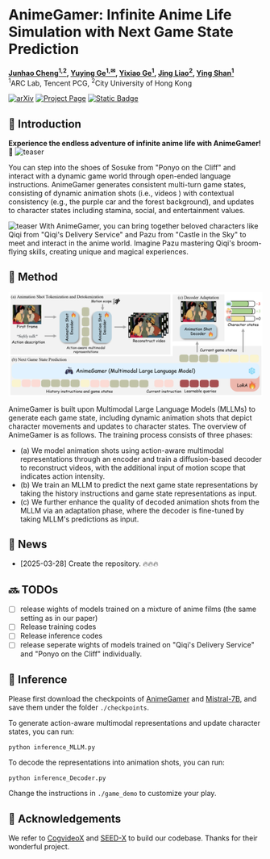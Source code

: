 # AnimeGamer: Infinite Anime Life Simulation with Next Game State Prediction

**[Junhao Cheng<sup>1,2</sup>](https://donahowe.github.io/), 
[Yuying Ge<sup>1,&#9993;</sup>](https://geyuying.github.io/), 
[Yixiao Ge<sup>1</sup>](https://geyixiao.com/), 
[Jing Liao<sup>2</sup>](https://scholar.google.com/citations?user=3s9f9VIAAAAJ&hl=zh-CN), 
[Ying Shan<sup>1</sup>](https://scholar.google.com/citations?user=4oXBp9UAAAAJ&hl=en)**
<br>
<sup>1</sup>ARC Lab, Tencent PCG, 
<sup>2</sup>City University of Hong Kong
<br>

[![arXiv](https://img.shields.io/badge/arXiv-2404.14396-b31b1b.svg)](https://arxiv.org/abs/2404.14396)
[![Project Page](https://img.shields.io/badge/Project-blue)](https://howe125.github.io/AnimeGamer.github.io/)
[![Static Badge](https://img.shields.io/badge/Model-Huggingface-yellow)](https://huggingface.co/TencentARC/AnimeGamer)


## 🔎 Introduction
**Experience the endless adventure of infinite anime life with AnimeGamer!** :hugs:
![teaser](assets/Intro.gif)

You can step into the shoes of Sosuke from "Ponyo on the Cliff" and interact with a dynamic game world through open-ended language instructions. AnimeGamer generates consistent multi-turn game states, consisting of dynamic animation shots (i.e., videos ) with contextual consistency (e.g., the purple car
and the forest background), and updates to character states including stamina, social, and entertainment values.

![teaser](assets/Intro2.gif)
With AnimeGamer, you can bring together beloved characters like Qiqi from "Qiqi's Delivery Service" and Pazu from "Castle in the Sky" to meet and interact in the anime world. Imagine Pazu mastering Qiqi's broom-flying skills, creating unique and magical experiences. 

## :book: Method

![teaser](assets/model.png)

AnimeGamer is built upon Multimodal Large Language Models (MLLMs) to generate each game state, including dynamic animation shots that depict character movements and updates to character states. The overview of AnimeGamer is as follows. The training process consists of three phases:
* (a) We model animation shots using action-aware multimodal representations through an encoder and train a diffusion-based decoder to reconstruct videos, with the additional input of motion scope that indicates action intensity. 
* (b) We train an MLLM to predict the next game state representations by taking the history instructions and game state representations as input.
* (c) We further enhance the quality of decoded animation shots from the MLLM via an adaptation phase, where the decoder is fine-tuned by taking MLLM's predictions as input.



## 📅 News

* [2025-03-28] Create the repository. 🔥🔥🔥


## 🔜 TODOs
- [ ] release wights of models trained on a mixture of anime films (the same setting as in our paper)
- [ ] Release training codes 
- [ ] Release inference codes 
- [ ] release seperate wights of models trained on "Qiqi's Delivery Service" and "Ponyo on the Cliff" individually. 

## 📏 Inference

Please first download the checkpoints of [AnimeGamer](https://huggingface.co/msj9817/GenHancer/) and [Mistral-7B](https://huggingface.co/mistralai/Mistral-7B-Instruct-v0.1), and save them under the folder `./checkpoints`.

To generate action-aware multimodal representations and update character states, you can run:
```shell
python inference_MLLM.py 
```

To decode the representations into animation shots, you can run:
```shell
python inference_Decoder.py 
```

Change the instructions in `./game_demo` to customize your play.



## 🤗 Acknowledgements

We refer to [CogvideoX](https://github.com/XLabs-AI/x-flux) and [SEED-X](https://github.com/AILab-CVC/SEED-X/tree/main) to build our codebase. Thanks for their wonderful project.
